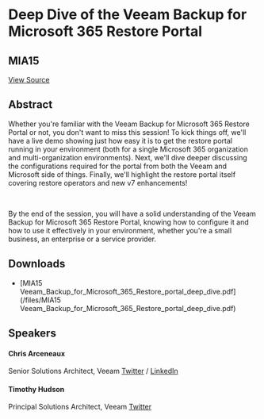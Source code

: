 # Deep Dive of the Veeam Backup for Microsoft 365 Restore Portal
## MIA15
[View Source](https://connect.veeam.com/flow/veeam/veeamon2023/attendeeportal/page/sessioncatalog/session/1678314162813001bhZH)

## Abstract
Whether you're familiar with the Veeam Backup for Microsoft 365 Restore Portal or not, you don't want to miss this session! To kick things off, we'll have a live demo showing just how easy it is to get the restore portal running in your environment (both for a single Microsoft 365 organization and multi-organization environments). Next, we'll dive deeper discussing the configurations required for the portal from both the Veeam and Microsoft side of things. Finally, we'll highlight the restore portal itself covering restore operators and new v7 enhancements!

 

By the end of the session, you will have a solid understanding of the Veeam Backup for Microsoft 365 Restore Portal, knowing how to configure it and how to use it effectively in your environment, whether you're a small business, an enterprise or a service provider.


## Downloads
- [MIA15 Veeam_Backup_for_Microsoft_365_Restore_portal_deep_dive.pdf](/files/MIA15 Veeam_Backup_for_Microsoft_365_Restore_portal_deep_dive.pdf)

## Speakers
#### Chris Arceneaux
Senior Solutions Architect, Veeam
[Twitter](https://twitter.com/chris_arceneaux) / [LinkedIn](https://www.linkedin.com/in/chris-arceneaux-8903047/)
#### Timothy Hudson
Principal Solutions Architect, Veeam
[Twitter](https://twitter.com/vL0bster)